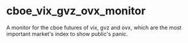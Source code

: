 # cboe_vix_gvz_ovx_monitor
A monitor for the cboe futures of vix, gvz and ovx, which are the most important market's index to show public's panic.
